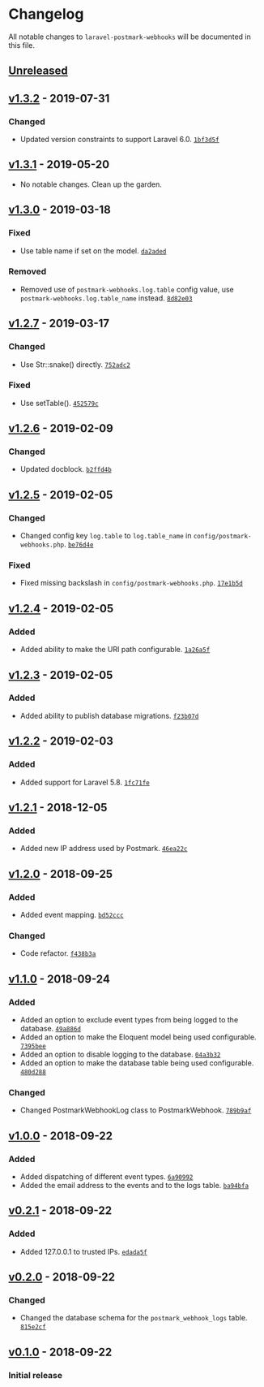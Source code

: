 # Changelog

All notable changes to `laravel-postmark-webhooks` will be documented in this file.

## [Unreleased]

## [v1.3.2] - 2019-07-31

### Changed
- Updated version constraints to support Laravel 6.0. [`1bf3d5f`](https://github.com/mvdnbrk/laravel-postmark-webhooks/commit/1bf3d5f4b26b912449dc6b409b372ae1300c8efa)

## [v1.3.1] - 2019-05-20
- No notable changes. Clean up the garden.

## [v1.3.0] - 2019-03-18

### Fixed
- Use table name if set on the model. [`da2aded`](https://github.com/mvdnbrk/laravel-postmark-webhooks/commit/da2aded3b1058ccd79520f1959ae21cbc96504cf)

### Removed
- Removed use of `postmark-webhooks.log.table` config value, use `postmark-webhooks.log.table_name` instead. [`8d82e03`](https://github.com/mvdnbrk/laravel-postmark-webhooks/commit/8d82e030ef9695ce21e96488bcff0fd3516d61a5)

## [v1.2.7] - 2019-03-17

### Changed
- Use Str::snake() directly. [`752adc2`](https://github.com/mvdnbrk/laravel-postmark-webhooks/commit/752adc289dc85f22c5383fd1073d77e88d4531af)

### Fixed
- Use setTable(). [`452579c`](https://github.com/mvdnbrk/laravel-postmark-webhooks/commit/452579c3de69e1f8d7c24445656b5f5f830d9276)

## [v1.2.6] - 2019-02-09

### Changed
- Updated docblock. [`b2ffd4b`](https://github.com/mvdnbrk/laravel-postmark-webhooks/commit/b2ffd4b48604b8c75de9c142c4b207ff7943318d)

## [v1.2.5] - 2019-02-05

### Changed
- Changed config key `log.table` to `log.table_name` in `config/postmark-webhooks.php`. [`be76d4e`](https://github.com/mvdnbrk/laravel-postmark-webhooks/commit/be76d4e8518efa55ae77acc326d46f901dae1305)

### Fixed
- Fixed missing backslash in `config/postmark-webhooks.php`. [`17e1b5d`](https://github.com/mvdnbrk/laravel-postmark-webhooks/commit/17e1b5db4fd1c86583c2955b4bd10f987efe518d)

## [v1.2.4] - 2019-02-05

### Added
- Added ability to make the URI path configurable. [`1a26a5f`](https://github.com/mvdnbrk/laravel-postmark-webhooks/commit/1a26a5ff5c1ab9c4647e2f75d2687b77fa21f04f)

## [v1.2.3] - 2019-02-05

### Added
- Added ability to publish database migrations. [`f23b07d`](https://github.com/mvdnbrk/laravel-postmark-webhooks/commit/f23b07ded3fe3ee0f46914390f36715af9d6f0ed)

## [v1.2.2] - 2019-02-03

### Added
- Added support for Laravel 5.8. [`1fc71fe`](https://github.com/mvdnbrk/laravel-postmark-webhooks/commit/1fc71fe2e30c38b48b797a3d96470a37e26338b7)

## [v1.2.1] - 2018-12-05

### Added
- Added new IP address used by Postmark. [`46ea22c`](https://github.com/mvdnbrk/laravel-postmark-webhooks/commit/46ea22c6722de71c8ea62544080df64ace7534b7)

## [v1.2.0] - 2018-09-25

### Added
- Added event mapping. [`bd52ccc`](https://github.com/mvdnbrk/laravel-postmark-webhooks/commit/bd52ccc6d421eb87354018df8d3b23d383c51fc7)

### Changed
- Code refactor. [`f438b3a`](https://github.com/mvdnbrk/laravel-postmark-webhooks/commit/f438b3a0e4fe0eb5f05e6e79fc63d7f76de8e990)

## [v1.1.0] - 2018-09-24

### Added
- Added an option to exclude event types from being logged to the database. [`49a886d`](https://github.com/mvdnbrk/laravel-postmark-webhooks/commit/49a886d92de276d146b6c06120b7ab1437bab55b)
- Added an option to make the Eloquent model being used configurable. [`7395bee`](https://github.com/mvdnbrk/laravel-postmark-webhooks/commit/7395beed7f57a1a1961c535be1d197d108d4425a)
- Added an option to disable logging to the database. [`04a3b32`](https://github.com/mvdnbrk/laravel-postmark-webhooks/commit/04a3b3219174bdd03333e214c03c88b33e5a66de)
- Added an option to make the database table being used configurable. [`480d288`](https://github.com/mvdnbrk/laravel-postmark-webhooks/commit/480d288c5d3711964f7b2803632b2b3621041544)

### Changed
- Changed PostmarkWebhookLog class to PostmarkWebhook. [`789b9af`](https://github.com/mvdnbrk/laravel-postmark-webhooks/commit/789b9af41466bd0290ba5f44ba65d9bd7ee55ed8)

## [v1.0.0] - 2018-09-22

### Added
- Added dispatching of different event types. [`6a90992`](https://github.com/mvdnbrk/laravel-postmark-webhooks/commit/6a9099266e8b71e565d3bedb6e171c09b6a8387f)
- Added the email address to the events and to the logs table. [`ba94bfa`](https://github.com/mvdnbrk/laravel-postmark-webhooks/commit/ba94bfa9ad09d1cf7eff0cff946b65ae8122fd6a)

## [v0.2.1] - 2018-09-22

### Added 
- Added 127.0.0.1 to trusted IPs. [`edada5f`](https://github.com/mvdnbrk/laravel-postmark-webhooks/commit/edada5f22a718a7f6c76ffe559c21fbc2ca8155d)

## [v0.2.0] - 2018-09-22

### Changed
- Changed the database schema for the `postmark_webhook_logs` table. [`815e2cf`](https://github.com/mvdnbrk/laravel-postmark-webhooks/commit/815e2cfd48d1f279925f36e2b877eee7c9346ac6)

## [v0.1.0] - 2018-09-22

### Initial release

[Unreleased]: https://github.com/mvdnbrk/laravel-postmark-webhooks/compare/v1.3.2...HEAD
[v1.3.2]: https://github.com/mvdnbrk/laravel-postmark-webhooks/compare/v1.3.1...v1.3.2
[v1.3.1]: https://github.com/mvdnbrk/laravel-postmark-webhooks/compare/v1.3.0...v1.3.1
[v1.3.0]: https://github.com/mvdnbrk/laravel-postmark-webhooks/compare/v1.2.7...v1.3.0
[v1.2.7]: https://github.com/mvdnbrk/laravel-postmark-webhooks/compare/v1.2.6...v1.2.7
[v1.2.6]: https://github.com/mvdnbrk/laravel-postmark-webhooks/compare/v1.2.5...v1.2.6
[v1.2.5]: https://github.com/mvdnbrk/laravel-postmark-webhooks/compare/v1.2.4...v1.2.5
[v1.2.4]: https://github.com/mvdnbrk/laravel-postmark-webhooks/compare/v1.2.3...v1.2.4
[v1.2.3]: https://github.com/mvdnbrk/laravel-postmark-webhooks/compare/v1.2.2...v1.2.3
[v1.2.2]: https://github.com/mvdnbrk/laravel-postmark-webhooks/compare/v1.2.1...v1.2.2
[v1.2.1]: https://github.com/mvdnbrk/laravel-postmark-webhooks/compare/v1.2.0...v1.2.1
[v1.2.0]: https://github.com/mvdnbrk/laravel-postmark-webhooks/compare/v1.1.0...v1.2.0
[v1.1.0]: https://github.com/mvdnbrk/laravel-postmark-webhooks/compare/v1.0.0...v1.1.0
[v1.0.0]: https://github.com/mvdnbrk/laravel-postmark-webhooks/compare/v0.2.0...v1.0.0
[v0.2.1]: https://github.com/mvdnbrk/laravel-postmark-webhooks/compare/v0.2.0...v0.2.1
[v0.2.0]: https://github.com/mvdnbrk/laravel-postmark-webhooks/compare/v0.1.0...v0.2.0
[v0.1.0]: https://github.com/mvdnbrk/laravel-postmark-webhooks/tree/v0.1.0
